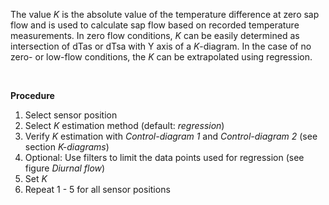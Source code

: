 The value *K* is the absolute value of the temperature difference at zero sap flow and is used to calculate sap flow based on recorded temperature measurements.
In zero flow conditions, *K* can be easily determined as intersection of dTas or dTsa with Y axis of a *K*-diagram. In the case of no zero- or low-flow conditions, the *K* can be extrapolated using regression. 

<br>

**Procedure**

1. Select sensor position
2. Select *K* estimation method (default: _regression_)
3. Verify *K* estimation with _Control-diagram 1_ and _Control-diagram 2_ (see section _K-diagrams_)
4. Optional: Use filters to limit the data points used for regression (see figure _Diurnal flow_)
5. Set *K*
6. Repeat 1 - 5 for all sensor positions

